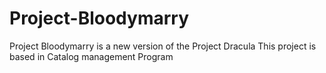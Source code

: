 # Project-Bloodymarry
Project Bloodymarry is a new version of the Project Dracula
This project is based in Catalog management Program

